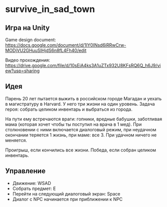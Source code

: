 # survive_in_sad_town
## Игра на Unity

Game design document: https://docs.google.com/document/d/1IY0INsd6iRRwCrw-MODjVU2GHuuSIHjdS6n8fL4Fh40/edit

Видео прохождения: https://drive.google.com/file/d/10sEiA4ks3A1uZTx932U8KFsRQ6Q_h6J9/view?usp=sharing

## Идея

Парень 20 лет пытается выжить в российском городе Магадан и уехать в магистратуру в Harvard. У него три жизни на один уровень. Задача героя: собрать целиком инвентарь и выбраться из города.

На пути ему встречаются враги: гопники, вредные бабушки,  заботливая мама (которая хочет чтобы ты поступил на врача в 1 мед). При столкновении с ними включается диалоговый режим, при неудачном окончании теряется 1 жизнь, при маме: все 3. При удачном ничего не меняется.

Проигрыш, если кончились все жизни. Победа, если собран целиком инвентарь.

## Управление
- Движение: WSAD
- Собрать предмет: Е
- Перейти на следующий диалоговый экран: Space
- Диалог с NPC начинается при приближении к NPC


